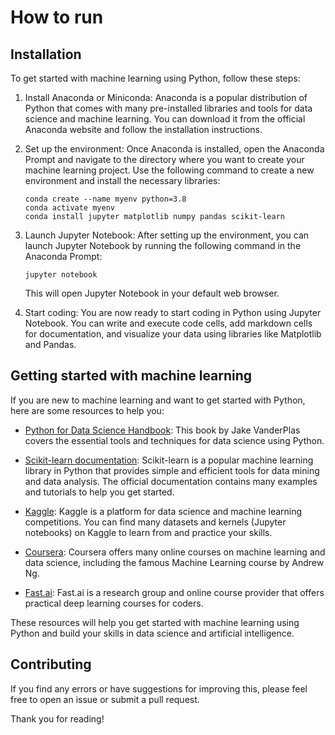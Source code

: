 # How to run

## Installation

To get started with machine learning using Python, follow these steps:

1. Install Anaconda or Miniconda: Anaconda is a popular distribution of Python that comes with many pre-installed libraries and tools for data science and machine learning. You can download it from the official Anaconda website and follow the installation instructions.

2. Set up the environment: Once Anaconda is installed, open the Anaconda Prompt and navigate to the directory where you want to create your machine learning project. Use the following command to create a new environment and install the necessary libraries:

    ```shell
    conda create --name myenv python=3.8
    conda activate myenv
    conda install jupyter matplotlib numpy pandas scikit-learn
    ```

3. Launch Jupyter Notebook: After setting up the environment, you can launch Jupyter Notebook by running the following command in the Anaconda Prompt:

    ```shell
    jupyter notebook
    ```

    This will open Jupyter Notebook in your default web browser.

5. Start coding: You are now ready to start coding in Python using Jupyter Notebook. You can write and execute code cells, add markdown cells for documentation, and visualize your data using libraries like Matplotlib and Pandas.

## Getting started with machine learning

If you are new to machine learning and want to get started with Python, here are some resources to help you:

- [Python for Data Science Handbook](https://jakevdp.github.io/PythonDataScienceHandbook/): This book by Jake VanderPlas covers the essential tools and techniques for data science using Python.

- [Scikit-learn documentation](https://scikit-learn.org/stable/documentation.html): Scikit-learn is a popular machine learning library in Python that provides simple and efficient tools for data mining and data analysis. The official documentation contains many examples and tutorials to help you get started.

- [Kaggle](https://www.kaggle.com/): Kaggle is a platform for data science and machine learning competitions. You can find many datasets and kernels (Jupyter notebooks) on Kaggle to learn from and practice your skills.

- [Coursera](https://www.coursera.org/): Coursera offers many online courses on machine learning and data science, including the famous Machine Learning course by Andrew Ng.

- [Fast.ai](https://www.fast.ai/): Fast.ai is a research group and online course provider that offers practical deep learning courses for coders.

These resources will help you get started with machine learning using Python and build your skills in data science and artificial intelligence.

## Contributing

If you find any errors or have suggestions for improving this, please feel free to open an issue or submit a pull request.

Thank you for reading!